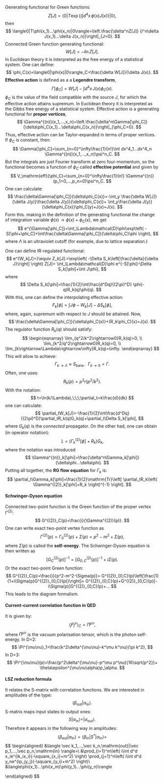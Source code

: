 Generating functional for Green functions:
$$
Z[J]=\langle0|T\exp\left\lbrace
i\int d^4x\,\phi(x)J(x)
\right\rbrace|0\rangle,
$$
then
$$
\langle0|T\phi(x_1)...\phi(x_n)|0\rangle=\left.\frac{\delta^nZ[J]}
{i^n\delta J(x_1)...\delta J(x_n)}\right|_{J=0}.
$$
Connected Green function generating functional:
$$
W[J]=-i\ln Z[J].
$$
In Euclidean theory it is interpreted as the  free energy of a statistical system.
One can define:
$$
\phi_C(x)=\langle0|\phi(x)|0\rangle_C=\frac{\delta W[J]}{\delta J(x)}.
$$
**Effective action** is defined as a a **Legendre transform**,
$$
\Gamma[\phi_C]=W[J]-\int d^4x\,J(x)\phi_C(x).
$$
$\phi_C$ is the value of the field compatible with the source $J$, for which the effective action attains supremum.
In Euclidean theory it is interpreted as the Gibbs free energy of a statistical system.
Effective action is a generating functional for **proper vertices**,
$$
\Gamma^{(n)}(x_1,...,x_n)=\left.\frac{\delta^n\Gamma[\phi_C]}{\delta\phi_C(x_1)...\delta\phi_C(x_n)}\right|_{\phi_C=0}.
$$
Thus, effective action can be Taylor-expanded in terms of proper vertices. If $\phi_C$ is constant, then:
$$
\Gamma[\phi_C]=\sum_{n=0}^\infty\frac{1}{n!}\int dx^4_1...dx^4_n
\Gamma^{(n)}(x_1,...,x_n)\psi^n_C.
$$
But the integrals are just Fourier transform at zero four-momentum, so the functional becomes a function of $\phi_C$ called **effective potential** and given by
$$
V_\mathrm{eff}(\phi_C)=\sum_{n=0}^\infty\frac{1}{n!}
\Gamma^{(n)}(p_1=0,...,p_n=0)\psi^n_C.
$$
One can calculate:
$$
\frac{\delta\Gamma[\phi_C]}{\delta\phi_C(x)}=-\int_y
\frac{\delta W[J]}{\delta J(y)}\frac{\delta J(y)}{\delta\phi_C(x)}+
\int_y\frac{\delta J(y)}{\delta\phi_C(x)}\phi_C(y)+J(x)=J(x).
$$
Form this. making in the definition of the generating functional the change of integration variable $\phi(x)\rightarrow\phi(x)+\phi_C(x)$, we get
$$
e^{\Gamma[\phi_C]}=\int_\Lambda\mathcal{D}\phi\exp\left(
-S[\phi+\phi_C]+\int\frac{\delta\Gamma[\phi_C]}{\delta\phi_C}\phi
\right),
$$
where $\Lambda$ is an ultraviolet cutoff (for example, due to lattice separation.)

One can define IR-regulated functional:
$$
e^{W_k[J]=}\equiv Z_k[J]:=\exp\left(
-\Delta S_k\left[\frac{\delta}{\delta J}\right]
\right)
Z[J]=
\int_\Lambda\mathcal{D}\phi e^{-S[\phi]-\Delta S_k[\phi]+\int J\phi},
$$
where
$$
\Delta S_k[\phi]=\frac{1}{2}\int\frac{d^Dq}{(2\pi)^D}
\phi(-q)R_k(q)\phi(q).
$$
With this, one can define the interpolating effective action:
$$
F_k[\phi]=\int J\phi-W_k[J]-\Delta S_k[\phi],
$$
where, again, supremum with respect to $J$ should be attained. Now,
$$
\frac{\delta\Gamma[\phi_C]}{\delta\phi_C(x)}+(R_k\phi_C)(x)=J(x).
$$
The regulator function $R_k(q)$ should satisfy:
$$
\begin{eqnarray}
\lim_{q^2/k^2\rightarrow0}R_k(q)>0, \\
\lim_{k^2/q^2\rightarrow0}R_k(q)=0, \\
\lim_{k\rightarrow\Lambda\rightarrow\infty}R_k(q)=\infty.
\end{eqnarray}
$$
This will allow to achieve:
$$
\Gamma_{k\rightarrow\Lambda}\approx S_\mathrm{bare},\;\;\;
\Gamma_{k\rightarrow0}=\Gamma.
$$
Often, one uses:
$$
R_k(p)=p^2r(p^2/k^2).
$$
With the notation:
$$
	t=\ln(k/\Lambda),\;\;\;\partial_t=k\frac{d}{dk}
$$
one can calculate:
$$
\partial_tW_k[J]=-\frac{1}{2}\int\frac{d^Dq}{(2\pi)^D}\partial_tR_k(q)G_k(q)+\partial_t\Delta S_k[\phi],
$$
where $G_k(q)$ is the *connected* propagator.
On the other had, one can obtain (in operator notation):
$$
\mathbb{1}=(\Gamma^{(2)}_k[\phi]+R_k)G_k,
$$
where the notation was introduced
$$
\Gamma^{(n)}_k[\phi]=\frac{\delta^n\Gamma_k[\phi]}{\delta\phi...\delta\phi}.
$$
Putting all together, the **RG flow equation** for $\Gamma_k$ is:
$$
\partial_t\Gamma_k[\phi]=\frac{1}{2}\mathrm{Tr}\left[
\partial_tR_k\left(
\Gamma^{(2)}_k[\phi]+R_k
\right)^{-1}
\right].
$$
#### Schwinger-Dyson equation
Connected two-point function is the Green function of the proper vertex $\Gamma^{(2)}$:
$$
G^{(2)}_C(p)=\frac{i}{\Gamma^{(2)}(p)}.
$$
One can write exact two-point vertex function as
$$
\Gamma^{(2)}(p)=\Gamma^{(2)}_0(p)+\Sigma(p)=p^2-m^2+\Sigma(p),
$$
where $\Sigma(p)$ is called the **self-energy**. The Schwinger-Dyson equation is then written as
$$
\left[G^{(2)}_C(p)\right]^{-1}=\left[G^{(2)}_{0,C}(p)\right]^{-1}+i\Sigma(p).
$$
Or the exact two-point Green function:
$$
G^{(2)}_C(p)=\frac{i}{p^2-m^2-\Sigma(p)}=
G^{(2)}_{0,C}(p)\left[\frac{1}{1+i\Sigma(p)G^{(2)}_{0,C}(p)}\right]=
G^{(2)}_{0,C}(p)+G^{(2)}_{0,C}(p)[-i\Sigma(p)]G^{(2)}_{0,C}(p)+...
$$
This leads to the diagram formalism.
#### Current-current correlation function in QED
It is given by:
$$
\langle j^\mu j^\nu\rangle_C=\Pi^{\mu\nu},
$$
where $\Pi^{\mu\nu}$ is the vacuum polarisation tensor, which is the photon self-energy.
In D=2:
$$
\Pi^{\mu\nu}_1=\frac{k^2\delta^{\mu\nu}-k^\mu k^\nu}{\pi k^2},
$$
In D=3:
$$
\Pi^{\mu\nu}(p)=\frac{p^2\delta^{\mu\nu}-p^\mu p^\nu}{16\sqrt{p^2}}+
\theta\epsilon^{\mu\nu\alpha}p_\alpha.
$$

#### LSZ reduction formula
It relates the S-matrix with correlation functions. We are interested in amplitudes of the type:
$$
\langle\beta_\mathrm{out}|\alpha_\mathrm{in}\rangle.
$$
S-matrix maps input states to output ones:
$$
S|\alpha_\mathrm{in}\rangle=|\alpha_\mathrm{out}\rangle.
$$
Therefore it appears in the following way in amplitudes:
$$
\langle\beta_\mathrm{out}|\alpha_\mathrm{in}\rangle=
\langle\beta_\mathrm{in}|S^\dagger|\alpha_\mathrm{in}\rangle=
$$
$$
\begin{aligned}
&\langle
\vec k_1,...,\vec k_n,\mathrm{out}|\vec p_1,...,\vec p_n,\mathrm{in}
\rangle=\\
&\prod_{i=1}^m\left(
i\int d^d x_ie^{ik_ix_i}(-\square_{x_i}+m^2)
\right)
\prod_{j=1}^n\left(
i\int d^d y_ne^{ip_jy_j}(-\square_{y_i}+m^2)
\right)\\
&\langle\phi(x_1)...\phi(x_m)\phi(y_1)...\phi(y_n)\rangle

\end{aligned}
$$
